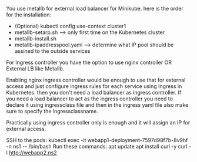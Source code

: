 You use metallb for external load balancer for Minikube. here is the order for the installation:

- (Optional) kubectl config use-context cluster1
- metallb-setarp.sh --> only first time on the Kubernetes cluster
- metallb-install.sh  
- metallb-ipaddresspool.yaml --> determine what IP pool should be assined to the outside services

For Ingress controller you have the option to use nginx controller OR External LB like Metallb.

Enabling nginx ingress controller would be enough to use that for external access and just configure ingress rules for each service using Ingress in Kubernetes. then you don't need a load balancer as ingress controller. If you need a load balancer to act as the ingress controller you need to declare it using ingressclass file and then in the ingress yaml file also make sure to specify the ingressclassname.

Practically using ingress controller only is enough and it will assign an IP for external access.

SSH to the pods:
kubectl exec -it webapp1-deployment-7597d98f7b-8v9hf -n ns1 -- /bin/bash
Run these commands:
apt update
apt install curl -y
curl -I http://webapp2.ns2

